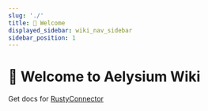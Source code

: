 ```yaml
---
slug: './'
title: 👋 Welcome
displayed_sidebar: wiki_nav_sidebar
sidebar_position: 1
---
```


# 👋 Welcome to Aelysium Wiki

Get docs for [RustyConnector](../rusty-connector/intro.md)